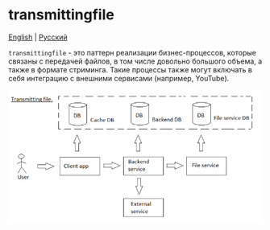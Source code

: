# transmittingfile

[English](transmittingfile.md) | [Русский](transmittingfile.ru.md)

`transmittingfile` - это паттерн реализации бизнес-процессов, которые связаны с передачей файлов, в том числе довольно большого объема, а также в формате стриминга.
Такие процессы также могут включать в себя интеграцию с внешними сервисами (например, YouTube). 

![transmittingfile_overall](../img/transmittingfile_overall.png)
